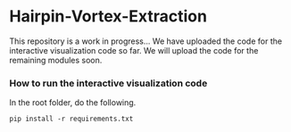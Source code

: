 # Hairpin-Vortex-Extraction
This repository is a work in progress...
We have uploaded the code for the interactive visualization code so far. We will upload the code for the remaining modules soon.

### How to run the interactive visualization code
In the root folder, do the following.
```
pip install -r requirements.txt
```
